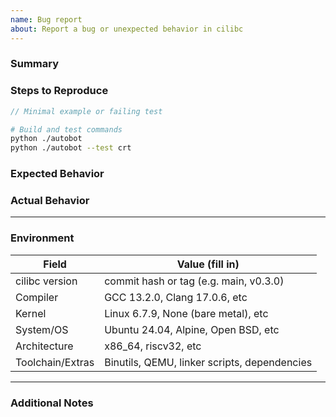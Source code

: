 ```yaml
---
name: Bug report
about: Report a bug or unexpected behavior in cilibc
---
```


### Summary

<!--
Briefly describe the problem. What is going wrong? Include error messages, test failures, or symptoms.
-->

### Steps to Reproduce

<!--
Provide steps to reliably reproduce the issue. Include code snippets, test cases, or specific build commands.
-->

```c
// Minimal example or failing test
```

```bash
# Build and test commands
python ./autobot
python ./autobot --test crt
```

### Expected Behavior

<!--
What should happen instead?
-->

### Actual Behavior

<!--
What actually happens? Include any error output, logs, or observable misbehavior.
-->

---

### Environment

| Field            | Value (fill in)                              |
| ---------------- | -------------------------------------------- |
| cilibc version   | commit hash or tag (e.g. main, v0.3.0)       |
| Compiler         | GCC 13.2.0, Clang 17.0.6, etc                |
| Kernel           | Linux 6.7.9, None (bare metal), etc          |
| System/OS        | Ubuntu 24.04, Alpine, Open BSD, etc          |
| Architecture     | x86_64, riscv32, etc                         |
| Toolchain/Extras | Binutils, QEMU, linker scripts, dependencies |

---

### Additional Notes

<!--
Anything else relevant — special build flags, init order, edge cases, etc.
-->
